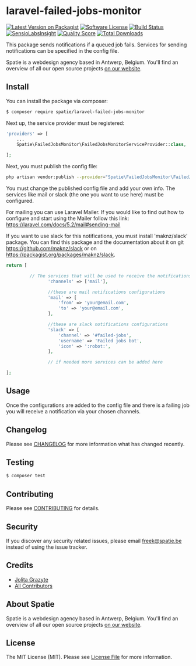 # laravel-failed-jobs-monitor

[![Latest Version on Packagist](https://img.shields.io/packagist/v/spatie/laravel-failed-jobs-monitor.svg?style=flat-square)](https://packagist.org/packages/spatie/laravel-failed-jobs-monitor)
[![Software License](https://img.shields.io/badge/license-MIT-brightgreen.svg?style=flat-square)](LICENSE.md)
[![Build Status](https://img.shields.io/travis/spatie/laravel-failed-jobs-monitor/master.svg?style=flat-square)](https://travis-ci.org/spatie/laravel-failed-jobs-monitor)
[![SensioLabsInsight](https://img.shields.io/sensiolabs/i/f2aaa07e-2960-4ed5-a130-626e990fef3f.svg?style=flat-square)](https://insight.sensiolabs.com/projects/f2aaa07e-2960-4ed5-a130-626e990fef3f)
[![Quality Score](https://img.shields.io/scrutinizer/g/spatie/laravel-failed-jobs-monitor.svg?style=flat-square)](https://scrutinizer-ci.com/g/spatie/laravel-failed-jobs-monitor)
[![Total Downloads](https://img.shields.io/packagist/dt/spatie/laravel-failed-jobs-monitor.svg?style=flat-square)](https://packagist.org/packages/spatie/laravel-failed-jobs-monitor)

This package sends notifications if a queued job fails. Services for sending notifications can be specified in the config file.

Spatie is a webdesign agency based in Antwerp, Belgium. You'll find an overview of all our open source projects [on our website](https://spatie.be/opensource).

## Install

You can install the package via composer:
``` bash
$ composer require spatie/laravel-failed-jobs-monitor
```

Next up, the service provider must be registered:

```php
'providers' => [
    ...
    Spatie\FailedJobsMonitor\FailedJobsMonitorServiceProvider::class,

];
```

Next, you must publish the config file:

```bash
php artisan vendor:publish --provider="Spatie\FailedJobsMonitor\FailedJobsMonitorServiceProvider"
```

You must change the published config file and add your own info.
The services like mail or slack (the one you want to use here) must be configured.

For mailing you can use Laravel Mailer.
If you would like to find out how to configure and start using the Mailer follow this link: https://laravel.com/docs/5.2/mail#sending-mail

If you want to use slack for this notifications, you must install 'maknz/slack' package.
You can find this package and the documentation about it on git https://github.com/maknz/slack or on https://packagist.org/packages/maknz/slack.


```php
return [

         // The services that will be used to receive the notifications when a queued job fails must be specified in the channels array.
                'channels' => ['mail'],

                //these are mail notifications configurations
                'mail' => [
                    'from' => 'your@email.com',
                    'to' => 'your@email.com',
                ],

                //these are slack notifications configurations
                'slack' => [
                    'channel' => '#failed-jobs',
                    'username' => 'Failed jobs bot',
                    'icon' => ':robot:',
                ],

                // if needed more services can be added here

];

```

## Usage

Once the configurations are added to the config file and there is a failing job you will receive a notification via your chosen channels.


## Changelog

Please see [CHANGELOG](CHANGELOG.md) for more information what has changed recently.

## Testing

``` bash
$ composer test
```

## Contributing

Please see [CONTRIBUTING](.github/CONTRIBUTING.md) for details.

## Security

If you discover any security related issues, please email freek@spatie.be instead of using the issue tracker.

## Credits

- [Jolita Grazyte](https://github.com/JolitaGrazyte)
- [All Contributors](../../contributors)

## About Spatie
Spatie is a webdesign agency based in Antwerp, Belgium. You'll find an overview of all our open source projects [on our website](https://spatie.be/opensource).

## License

The MIT License (MIT). Please see [License File](LICENSE.md) for more information.
